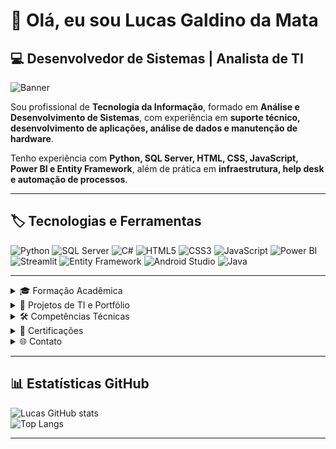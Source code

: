 # 👋 Olá, eu sou Lucas Galdino da Mata

## 💻 Desenvolvedor de Sistemas | Analista de TI

![Banner](https://img.shields.io/badge/Portfólio-LucasGaldino-blue?style=for-the-badge)

Sou profissional de **Tecnologia da Informação**, formado em **Análise e Desenvolvimento de Sistemas**, com experiência em **suporte técnico, desenvolvimento de aplicações, análise de dados e manutenção de hardware**.  

Tenho experiência com **Python, SQL Server, HTML, CSS, JavaScript, Power BI e Entity Framework**, além de prática em **infraestrutura, help desk e automação de processos**.

---

## 🏷️ Tecnologias e Ferramentas

![Python](https://img.shields.io/badge/Python-3776AB?style=for-the-badge&logo=python&logoColor=white)
![SQL Server](https://img.shields.io/badge/SQL_Server-CC2927?style=for-the-badge&logo=microsoft-sql-server&logoColor=white)
![C#](https://img.shields.io/badge/C%23-239120?style=for-the-badge&logo=c-sharp&logoColor=white)
![HTML5](https://img.shields.io/badge/HTML5-E34F26?style=for-the-badge&logo=html5&logoColor=white)
![CSS3](https://img.shields.io/badge/CSS3-1572B6?style=for-the-badge&logo=css3&logoColor=white)
![JavaScript](https://img.shields.io/badge/JavaScript-F7DF1E?style=for-the-badge&logo=javascript&logoColor=black)
![Power BI](https://img.shields.io/badge/Power_BI-F2C811?style=for-the-badge&logo=power-bi&logoColor=white)
![Streamlit](https://img.shields.io/badge/Streamlit-FF4B4B?style=for-the-badge&logo=streamlit&logoColor=white)
![Entity Framework](https://img.shields.io/badge/Entity_Framework-68217A?style=for-the-badge&logo=microsoft&logoColor=white)
![Android Studio](https://img.shields.io/badge/Android_Studio-3DDC84?style=for-the-badge&logo=android-studio&logoColor=white)
![Java](https://img.shields.io/badge/Java-007396?style=for-the-badge&logo=java&logoColor=white)

---

<details>
<summary>🎓 Formação Acadêmica</summary>

- **Graduação em Análise e Desenvolvimento de Sistemas** – Tecnologia da Informação  
  Universidade Estácio de Sá – Rio de Janeiro | Concluído em **08/2022**  

</details>

<details>
<summary>🚀 Projetos de TI e Portfólio</summary>

### 🔹 [Lucas CarParts Marketplace](https://github.com/LucasMata33/LucasCarPartsMarketplace)
**Tecnologias:** Python, Streamlit, Pandas, CSS, HTML  

Marketplace interativo de peças automotivas com filtros por marca, modelo, ano e motor, integração com imagens e preços simulados.  

---

### 🔹 [Dashboard de Análise de Dados](https://github.com/seuusuario/DashboardPowerBI)
**Tecnologias:** Power BI, SQL Server  

Criação de relatórios interativos e KPIs para análise de vendas e estoques.  

---

### 🔹 [Aplicativo Mobile](https://github.com/seuusuario/AppMobile)
**Tecnologias:** Android Studio, Java  

Protótipo acadêmico de aplicativo mobile com interface simples e lógica básica.  

---

### 🔹 [Projeto Entity Framework](https://github.com/seuusuario/EntityFrameworkAPI)
**Tecnologias:** C#, .NET, SQL Server  

API Back-End com Entity Framework In-Memory permitindo GET, POST, PUT e DELETE de clientes e endereços.  

---

### 🔹 [Projetos Aleatórios](https://github.com/seuusuario/ProjetosPythonSQL)
**Tecnologias:** Python, SQL  

Automação de tarefas, manipulação de banco de dados e pequenas aplicações de estudo.  

</details>

<details>
<summary>🛠 Competências Técnicas</summary>

- **Linguagens:** Python, SQL, C#, HTML, CSS, JavaScript. 
- **Frameworks e Ferramentas:** Entity Framework, NET 8.0, Streamlit, Power BI, Android Studio.
- **Banco de Dados:** SQL Server
- **Infraestrutura:** Montagem e manutenção de hardware, suporte técnico.
- **Ferramentas:** Excel, Word, MS Office, Git, ChatGPT, Claude, Powershell, Visual Studio 2022.
- **Soft Skills:** Organização, Trabalho em equipe, Proatividade, Resolução de problemas.  

</details>

<details>
<summary>📜 Certificações</summary>

- Montagem e Manutenção de Computadores – Microcamp  
- Segurança em Tecnologia da Informação – Fundação Bradesco  
- Fundamentos de TI: Hardware e Software – Fundação Bradesco  
- Banco de Dados (SQL) – Fundação Bradesco  
- HTML, CSS e JavaScript – Fundação Bradesco  
- Análise de Dados – Microsoft Power BI – Fundação Bradesco  
- Fundamentos do Power BI – Fundação Bradesco  
- Gestão Empresarial, Contabilidade, Administração e Excel – INEP  
- Aplicações Mobile com Android Studio – Fundação Bradesco  

</details>

<details>
<summary>🌐 Contato</summary>

📧 **Email:** lucasgaldino33@hotmail.com

💼 [![LinkedIn](https://img.shields.io/badge/LinkedIn-0077B5?style=for-the-badge&logo=linkedin&logoColor=white)](https://www.linkedin.com/in/lucas-galdino-da-mata-6834621a4/)

📂 [![GitHub](https://img.shields.io/badge/GitHub-181717?style=for-the-badge&logo=github&logoColor=white)](https://github.com/LucasMata33)


</details>

---

## 📊 Estatísticas GitHub

![Lucas GitHub stats](https://github-readme-stats.vercel.app/api?username=Lucasmata33&how_icons=true&theme=radical)  
![Top Langs](https://github-readme-stats.vercel.app/api/top-langs/?username=Lucasmata33&layout=compact&theme=radical)  

---
